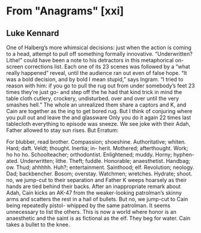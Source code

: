 # From "Anagrams" [xxi]
## Luke Kennard
One of Halberg’s more whimsical decisions: just when the action is coming to a
head, attempt to pull off
something formally innovative. “Underwritten? Lithe!” could have been a note
to his detractors in this
metaphorical on-screen corrections list. Each one of its 23 scenes was
followed by a “what really happened”
reveal, until the audience ran out even of false hope. “It was a bold
decision, and by bold I mean stupid,”
says Ingram. “I tried to reason with him: if you go to pull the rug out from
under somebody’s feet 23 times
they’re just go- and step off the he had that kind trick in mind
the table cloth cutlery, crockery, undisturbed. over and over until the very
smashes
hell.” The whole an unrealized them share a captors and
K, and Cain are together as the
ing to get bored rug. But I think of conjuring where you pull out and leave
the and glassware Only you do it again 22 times last tablecloth everything to
episode was sneeze. We see joke with their Adah, Father allowed to stay sun
rises. But
Erratum:

For blubber, read brother. Compassion; shoeshine. Authoritative; whiten. Hard;
daft. Veldt; thought. Inertia; in- herit. Mothered; afterthought. Work; ho ho
ho. Schoolteacher; orthodontist. Enlightened; muddy. Horny; hyphen- ated.
Underwritten; lithe. Theft; fuddle. Honorable; anaesthetist. Handbag; ow.
Thud; ahhhhh. Huh?; entertainment. Sainthood; elf. Revolution; neology. Dad;
backbencher. Bosom; overstay. Watchmen; wretches. Hydrate; shoot.
no, we jump-cut to their separation and Father K weeps hoarsely as their hands
are tied behind their backs. After an inappropriate remark about Adah, Cain
kicks an AK-47 from the weaker-looking patrolman’s skinny arms and scatters
the rest in a hail of bullets. But no, we jump-cut to Cain being repeatedly
pistol- whipped by the same patrolman. It seems unnecessary to list the
others. This is now a world where honor is an anaesthetic and the saint is as
fictional as the elf. They beg for water. Cain takes a bullet to the knee.